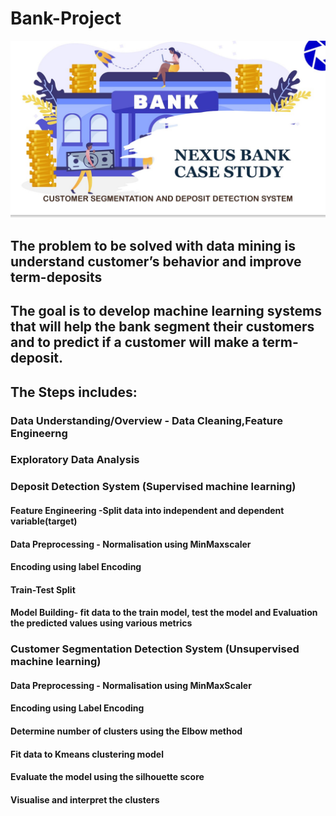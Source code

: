 # Bank-Project
![](Nexux_Bank_Case_Study.jpg)

## The problem to be solved with data mining is understand customer’s behavior and improve term-deposits

## The goal is to develop machine learning systems that will help the bank segment their customers and to predict if a customer will make a term-deposit.

## The Steps includes:
  ### Data Understanding/Overview - Data Cleaning,Feature Engineerng
  ### Exploratory Data Analysis
  ### Deposit Detection System (Supervised machine learning)
   #### Feature Engineering -Split data into independent and dependent variable(target)
   #### Data Preprocessing - Normalisation using MinMaxscaler
   #### Encoding using label Encoding
   #### Train-Test Split
   #### Model Building- fit data to the train model, test the model and Evaluation the predicted values using various metrics
  ### Customer Segmentation Detection System (Unsupervised machine learning)
   #### Data Preprocessing - Normalisation using MinMaxScaler
   #### Encoding using Label Encoding
   #### Determine number of clusters using the Elbow method
   #### Fit data to Kmeans clustering model
   #### Evaluate the model using the silhouette score
   #### Visualise and interpret the clusters

  
  
